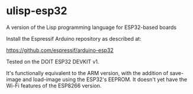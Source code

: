 # ulisp-esp32
A version of the Lisp programming language for ESP32-based boards

Install the Espressif Arduino repository as described at:

https://github.com/espressif/arduino-esp32

Tested on the DOIT ESP32 DEVKIT v1.

It's functionally equivalent to the ARM version, with the addition of save-image and load-image using the ESP32's EEPROM. It doesn't yet have the Wi-Fi features of the ESP8266 version.
